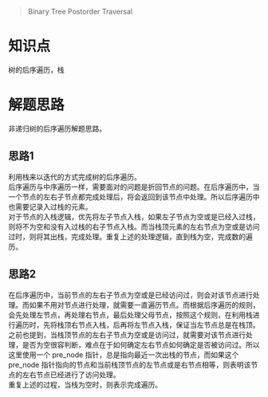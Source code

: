 > Binary Tree Postorder Traversal

# 知识点
树的后序遍历，栈

# 解题思路
非递归树的后序遍历解题思路。

## 思路1
利用栈来以迭代的方式完成树的后序遍历。  
后序遍历与中序遍历一样，需要面对的问题是折回节点的问题。在后序遍历中，当一个节点的左右子节点都完成处理后，将会返回到该节点中处理。所以后序遍历中也需要记录入过栈的元素。  
对于节点的入栈逻辑，优先将左子节点入栈，如果左子节点为空或是已经入过栈，则将不为空和没有入过栈的右子节点入栈。而当栈顶元素的左右节点为空或是访问过时，则将其出栈，完成处理。重复上述的处理逻辑，直到栈为空，完成数的遍历。

## 思路2
在后序遍历中，当前节点的左右子节点为空或是已经访问过，则会对该节点进行处理。而如果不用对节点进行处理，就需要一直遍历节点。而根据后序遍历的规则，会先处理左节点，再处理右节点，最后处理父母节点，按照这个规则，在利用栈进行遍历时，先将栈顶右节点入栈，后再将左节点入栈，保证当左节点总是在栈顶。  
之前也提到，当栈顶节点的左右子节点为空或是访问过，就需要对该节点进行处理，是否为空很容判断，难点在于如何确定左右节点如何确定是否被访问过。所以这里使用一个 pre_node 指针，总是指向最近一次出栈的节点，而如果这个 pre_node 指针指向的节点和当前栈顶节点的左节点或是右节点相等，则表明该节点的左右节点已经进行了访问处理。  
重复上述的过程，当栈为空时，则表示完成遍历。